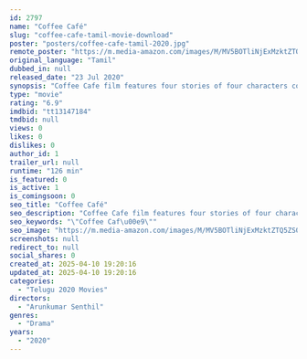 ```yaml
---
id: 2797
name: "Coffee Café"
slug: "coffee-cafe-tamil-movie-download"
poster: "posters/coffee-cafe-tamil-2020.jpg"
remote_poster: "https://m.media-amazon.com/images/M/MV5BOTliNjExMzktZTQ5ZS00YzlmLTkyMzYtZWNiN2UyNWM0ZWU2XkEyXkFqcGdeQXVyMTI0NTM5MjI0._V1_SX300.jpg"
original_language: "Tamil"
dubbed_in: null
released_date: "23 Jul 2020"
synopsis: "Coffee Cafe film features four stories of four characters connected to each other."
type: "movie"
rating: "6.9"
imdbid: "tt13147184"
tmdbid: null
views: 0
likes: 0
dislikes: 0
author_id: 1
trailer_url: null
runtime: "126 min"
is_featured: 0
is_active: 1
is_comingsoon: 0
seo_title: "Coffee Café"
seo_description: "Coffee Cafe film features four stories of four characters connected to each other."
seo_keywords: "\"Coffee Caf\u00e9\""
seo_image: "https://m.media-amazon.com/images/M/MV5BOTliNjExMzktZTQ5ZS00YzlmLTkyMzYtZWNiN2UyNWM0ZWU2XkEyXkFqcGdeQXVyMTI0NTM5MjI0._V1_SX300.jpg"
screenshots: null
redirect_to: null
social_shares: 0
created_at: 2025-04-10 19:20:16
updated_at: 2025-04-10 19:20:16
categories:
  - "Telugu 2020 Movies"
directors:
  - "Arunkumar Senthil"
genres:
  - "Drama"
years:
  - "2020"
---
```

